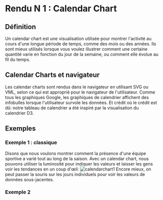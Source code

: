 # Rendu N 1 : Calendar Chart
## Définition
Un calendar chart est une visualisation utilisée pour montrer l'activité au cours d'une longue période de temps, comme des mois ou des années. Ils sont mieux utilisés lorsque vous voulez illustrer comment une certaine quantité varie en fonction du jour de la semaine, ou comment elle évolue au fil du temps.
## Calendar Charts et navigateur
Les calendar charts sont rendus dans le navigateur en utilisant SVG ou VML, selon ce qui est approprié pour le navigateur de l'utilisateur. Comme tous les graphiques Google, les graphiques de calendrier affichent des infobulles lorsque l'utilisateur survole les données. Et crédit où le crédit est dû: notre tableau de calendrier a été inspiré par la visualisation du calendrier D3.
## Exemples
### Exemple 1 : classique
Disons que nous voulons montrer comment la présence d'une équipe sportive a varié tout au long de la saison. 
Avec un calendar chart, nous pouvons utiliser la luminosité pour indiquer les valeurs et laisser les gens voir les tendances en un coup d'œil:
![calendarchart1](https://user-images.githubusercontent.com/35372804/35143466-f122af22-fd01-11e7-8cab-184d9c940b23.PNG)
Encore mieux, on peut passer la souris sur les jours individuels pour voir les valeurs de données sous-jacentes.
### Exemple 2
